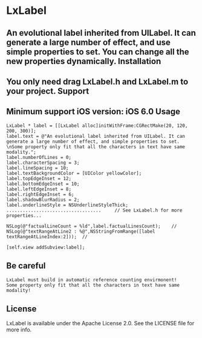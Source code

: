 # LxLabel
An evolutional label inherited from UILabel. It can generate a large number of effect, and use simple properties to set. You can change all the new properties dynamically.
Installation
------------
  You only need drag LxLabel.h and LxLabel.m to your project.
Support
------------
  Minimum support iOS version: iOS 6.0
Usage
----------
    LxLabel * label = [[LxLabel alloc]initWithFrame:CGRectMake(20, 120, 200, 300)];
    label.text = @"An evolutional label inherited from UILabel. It can generate a large number of effect, and simple properties to set. \nSome property only fit that all the characters in text have same modality.";
    label.numberOfLines = 0;
    label.characterSpacing = 3;
    label.lineSpacing = 10;
    label.textBackgroundColor = [UIColor yellowColor];
    label.topEdgeInset = 12;
    label.bottomEdgeInset = 10;
    label.leftEdgeInset = 8;
    label.rightEdgeInset = 6;
    label.shadowBlurRadius = 2;
    label.underlineStyle = NSUnderlineStyleThick;
    ...................................     // See LxLabel.h for more properties...
    
    NSLog(@"factualLineCount = %ld",label.factualLinesCount);    //
    NSLog(@"textRangeAtLine2 : %@",NSStringFromRange([label textRangeAtLineIndex:2]));  //
    
    [self.view addSubview:label];
Be careful            
-----------
    LxLabel must build in automatic reference counting envirmonent!
    Some property only fit that all the characters in text have same modality!
License
-----------
LxLabel is available under the Apache License 2.0. See the LICENSE file for more info.
